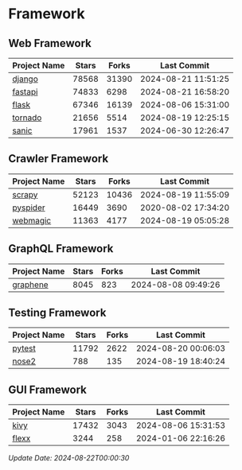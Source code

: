 # Framework

## Web Framework
| Project Name | Stars | Forks | Last Commit |
| ------------ | ----- | ----- | ----------- |
| [django](https://github.com/django/django) | 78568 | 31390 | 2024-08-21 11:51:25 |
| [fastapi](https://github.com/fastapi/fastapi) | 74833 | 6298 | 2024-08-21 16:58:20 |
| [flask](https://github.com/pallets/flask) | 67346 | 16139 | 2024-08-06 15:31:00 |
| [tornado](https://github.com/tornadoweb/tornado) | 21656 | 5514 | 2024-08-19 12:25:15 |
| [sanic](https://github.com/sanic-org/sanic) | 17961 | 1537 | 2024-06-30 12:26:47 |

## Crawler Framework
| Project Name | Stars | Forks | Last Commit |
| ------------ | ----- | ----- | ----------- |
| [scrapy](https://github.com/scrapy/scrapy) | 52123 | 10436 | 2024-08-19 11:55:09 |
| [pyspider](https://github.com/binux/pyspider) | 16449 | 3690 | 2020-08-02 17:34:20 |
| [webmagic](https://github.com/code4craft/webmagic) | 11363 | 4177 | 2024-08-19 05:05:28 |

## GraphQL Framework
| Project Name | Stars | Forks | Last Commit |
| ------------ | ----- | ----- | ----------- |
| [graphene](https://github.com/graphql-python/graphene) | 8045 | 823 | 2024-08-08 09:49:26 |

## Testing Framework
| Project Name | Stars | Forks | Last Commit |
| ------------ | ----- | ----- | ----------- |
| [pytest](https://github.com/pytest-dev/pytest) | 11792 | 2622 | 2024-08-20 00:06:03 |
| [nose2](https://github.com/nose-devs/nose2) | 788 | 135 | 2024-08-19 18:40:24 |

## GUI Framework
| Project Name | Stars | Forks | Last Commit |
| ------------ | ----- | ----- | ----------- |
| [kivy](https://github.com/kivy/kivy) | 17432 | 3043 | 2024-08-06 15:31:53 |
| [flexx](https://github.com/flexxui/flexx) | 3244 | 258 | 2024-01-06 22:16:26 |

*Update Date: 2024-08-22T00:00:30*